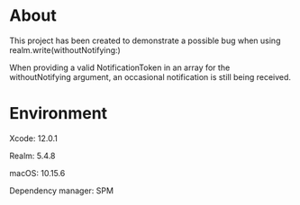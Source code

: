 # About

This project has been created to demonstrate a possible bug when using realm.write(withoutNotifying:)

When providing a valid NotificationToken in an array for the withoutNotifying argument, an occasional notification is still being received.

# Environment

Xcode: 12.0.1

Realm: 5.4.8

macOS: 10.15.6

Dependency manager:  SPM

